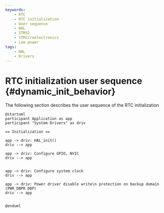 ```yaml
---
keywords:
    - RTC
    - RTC initialization
    - User sequence
    - HAL
    - STM32
    - STMicroelectronics
    - Low power
tags:
    - HAL
    - Drivers
---
```


# RTC initialization user sequence {#dynamic_init_behavior}

The following section describes the user sequence of the RTC initialization

```plantuml
@startuml
participant Application as app
participant "System Drivers" as driv

== Initialization ==

app -> driv: HAL_init()
driv --> app

app -> driv: Configure GPIO, NVIC
driv --> app


app -> driv: Configure system clock
driv --> app

app -> driv: Power driver disable write\n protection on backup domain (PWR_DBPR DBP)
driv --> app


@enduml
```
